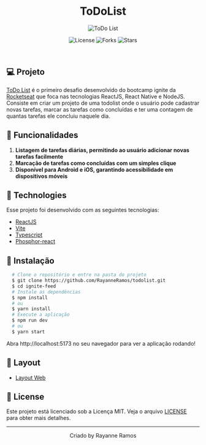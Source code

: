 <h1 align='center'>ToDoList</h1>

<p align='center'>
  <img src='https://user-images.githubusercontent.com/43352880/224392874-519646ea-4a27-4416-948f-09217adbb569.png' alt='ToDo List' />
</p>

<p  align='center'>
  <img src='https://img.shields.io/badge/license-MIT-%23835afd' alt='License' />
  <img src='https://img.shields.io/badge/forks-MIT-%23835afd' alt='Forks' />
  <img src='https://img.shields.io/badge/stars-MIT-%23835afd' alt='Stars' />
</p>

<br>

## 💻 Projeto

[ToDo List](https://todolist-blush.vercel.app/) é o primeiro desafio desenvolvido do bootcamp ignite da [Rocketseat](https://www.rocketseat.com.br/) que foca nas tecnologias ReactJS, React Native e NodeJS. Consiste em criar um projeto de uma todolist onde o usuário pode cadastrar novas tarefas, marcar as tarefas como concluídas e ter uma contagem de quantas tarefas ele concluiu naquele dia.

## 🌟 Funcionalidades

1. **Listagem de tarefas diárias, permitindo ao usuário adicionar novas tarefas facilmente**
2. **Marcação de tarefas como concluídas com um simples clique** 
3. **Disponível para Android e iOS, garantindo acessibilidade em dispositivos móveis**

## 🧪 Technologies

Esse projeto foi desenvolvido com as seguintes tecnologias:

- [ReactJS](https://reactjs.org/)
- [Vite](https://vitejs.dev/)
- [Typescript](https://www.typescriptlang.org/)
- [Phosphor-react](https://phosphoricons.com/)

## 🚀 Instalação

```bash
  # Clone o repositório e entre na pasta do projeto
  $ git clone https://github.com/RayanneRamos/todolist.git
  $ cd ignite-feed
  # Instale as dependências
  $ npm install
  # ou
  $ yarn install
  # Execute a aplicação
  $ npm run dev
  # ou
  $ yarn start
```

Abra http://localhost:5173 no seu navegador para ver a aplicação rodando!

## 🔖 Layout

- [Layout Web](<https://www.figma.com/file/XhJwSmyojlsbAmJOpkbZaF/ToDo-List-(Copy)?node-id=56%3A99&t=KbFanMzzj6kBhjwb-1>)

## 📝 License

Este projeto está licenciado sob a Licença MIT. Veja o arquivo [LICENSE](LICENSE) para obter mais detalhes.

---

<p align='center'>Criado by Rayanne Ramos</p>
